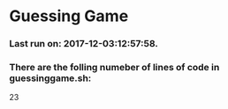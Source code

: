 # Guessing Game
### Last run on: 2017-12-03:12:57:58.
### There are the folling numeber of lines of code in guessinggame.sh:
23
